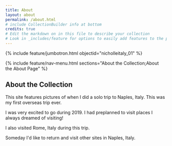 ```yaml
---
title: About
layout: about
permalink: /about.html
# include CollectionBuilder info at bottom
credits: true
# Edit the markdown on in this file to describe your collection
# Look in _includes/feature for options to easily add features to the page
---
```


{% include feature/jumbotron.html objectid="nicholleitaly_01" %}

{% include feature/nav-menu.html sections="About the Collection;About the About Page" %}

## About the Collection

This site features pictures of when I did a solo trip to Naples, Italy.
This was my first overseas trip ever.

I was very excited to go during 2019.
I had preplanned to visit places I always dreamed of visiting!

I also visited Rome, Italy during this trip.

Someday I'd like to return and visit other sites in Naples, Italy.
